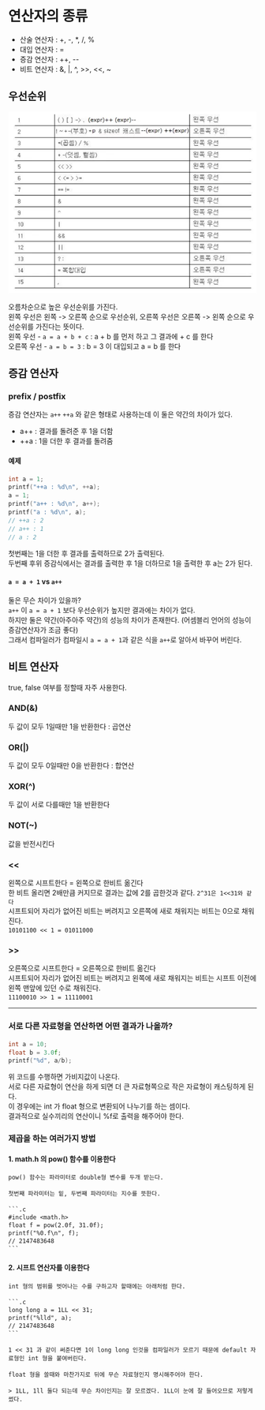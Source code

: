 # 연산자의 종류

* 산술 연산자 : +, -, *, /, %
* 대입 연산자 : =
* 증감 연산자 : ++, --
* 비트 연산자 : &, |, ^, >>, <<, ~

## 우선순위

![priority](../image/priority.png)

오름차순으로 높은 우선순위를 가진다.  
왼쪽 우선은 왼쪽 -> 오른쪽 순으로 우선순위, 오른쪽 우선은 오른쪽 -> 왼쪽 순으로 우선순위를 가진다는 뜻이다.  
왼쪽 우선 - `a = a + b + c` : a + b 를 먼저 하고 그 결과에 + c 를 한다  
오른쪽 우선 - `a = b = 3` : b = 3 이 대입되고 a = b 를 한다

## 증감 연산자

### prefix / postfix

증감 연산자는 `a++` `++a` 와 같은 형태로 사용하는데 이 둘은 약간의 차이가 있다.

* a++ : 결과를 돌려준 후 1을 더함
* ++a : 1을 더한 후 결과를 돌려줌

#### 예제
```.c
int a = 1;
printf("++a : %d\n", ++a);
a = 1;
printf("a++ : %d\n", a++);
printf("a : %d\n", a);
// ++a : 2
// a++ : 1
// a : 2
```

첫번째는 1을 더한 후 결과를 출력하므로 2가 출력된다.  
두번째 후위 증감식에서는 결과를 출력한 후 1을 더하므로 1을 출력한 후 a는 2가 된다.

#### `a = a + 1` vs `a++`

둘은 무슨 차이가 있을까?  
`a++` 이 `a = a + 1` 보다 우선순위가 높지만 결과에는 차이가 없다.  
하지만 둘은 약간(아주아주 약간)의 성능의 차이가 존재한다. (어셈블리 언어의 성능이 증감연산자가 조금 좋다)  
그래서 컴파일러가 컴파일시 `a = a + 1`과 같은 식을 `a++`로 알아서 바꾸어 버린다.

## 비트 연산자

true, false 여부를 정할때 자주 사용한다.

### AND(&)

두 값이 모두 1일때만 1을 반환한다 : 곱연산

### OR(|)

두 값이 모두 0일때만 0을 반환한다 : 합연산

### XOR(^)

두 값이 서로 다를때만 1을 반환한다

### NOT(~)

값을 반전시킨다

### <<

왼쪽으로 시프트한다 = 왼쪽으로 한비트 옮긴다  
한 비트 올리면 2배만큼 커지므로 결과는 값에 2를 곱한것과 같다. `2^31은 1<<31와 같다`  
시프트되어 자리가 없어진 비트는 버려지고 오른쪽에 새로 채워지는 비트는 0으로 채워진다.  
`10101100 << 1 = 01011000`

### >>

오른쪽으로 시프트한다 = 오른쪽으로 한비트 옮긴다  
시프트되어 자리가 없어진 비트는 버려지고 왼쪽에 새로 채워지는 비트는 시프트 이전에 왼쪽 맨앞에 있던 수로 채워진다.  
`11100010 >> 1 = 11110001`

<hr/>

### 서로 다른 자료형을 연산하면 어떤 결과가 나올까?

```.c
int a = 10;
float b = 3.0f;
printf("%d", a/b);
```

위 코드를 수행하면 가비지값이 나온다.  
서로 다른 자료형이 연산을 하게 되면 더 큰 자료형쪽으로 작은 자료형이 캐스팅하게 된다.  
이 경우에는 int 가 float 형으로 변환되어 나누기를 하는 셈이다.  
결과적으로 실수끼리의 연산이니 %f로 출력을 해주어야 한다.

### 제곱을 하는 여러가지 방법

#### 1. math.h 의 pow() 함수를 이용한다

    pow() 함수는 파라미터로 double형 변수를 두개 받는다.
  
    첫번째 파라미터는 밑, 두번째 파라미터는 지수를 뜻한다.
  
    ```.c
    #include <math.h>
    float f = pow(2.0f, 31.0f);
    printf("%0.f\n", f);
    // 2147483648
    ```
#### 2. 시프트 연산자를 이용한다

    int 형의 범위를 벗어나는 수를 구하고자 할때에는 아래처럼 한다.

    ```.c
    long long a = 1LL << 31;
    printf("%lld", a);
    // 2147483648
    ```
    
    1 << 31 과 같이 써준다면 1이 long long 인것을 컴파일러가 모르기 때문에 default 자료형인 int 형을 붙여버린다.
    
    float 형을 쓸때와 마찬가지로 뒤에 무슨 자료형인지 명시해주어야 한다.
    
    > 1LL, 1ll 둘다 되는데 무슨 차이인지는 잘 모르겠다. 1LL이 눈에 잘 들어오므로 저렇게 썼다.
